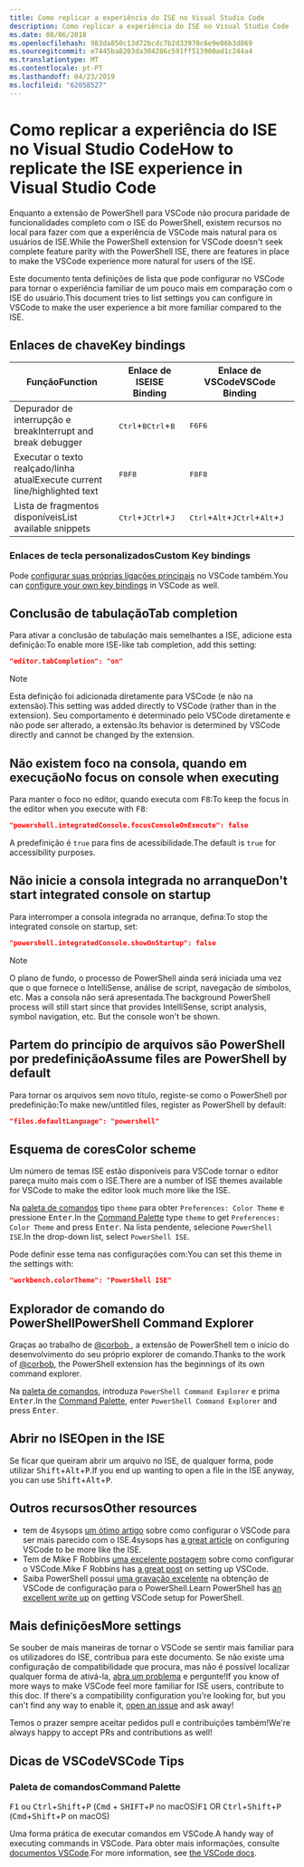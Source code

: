 ```yaml
---
title: Como replicar a experiência do ISE no Visual Studio Code
description: Como replicar a experiência do ISE no Visual Studio Code
ms.date: 08/06/2018
ms.openlocfilehash: 983da850c13d72bcdc7b2d33970c6e9e06b3d869
ms.sourcegitcommit: e7445ba8203da304286c591ff513900ad1c244a4
ms.translationtype: MT
ms.contentlocale: pt-PT
ms.lasthandoff: 04/23/2019
ms.locfileid: "62058527"
---
```

# <a name="how-to-replicate-the-ise-experience-in-visual-studio-code"></a><span data-ttu-id="e07d2-103">Como replicar a experiência do ISE no Visual Studio Code</span><span class="sxs-lookup"><span data-stu-id="e07d2-103">How to replicate the ISE experience in Visual Studio Code</span></span>

<span data-ttu-id="e07d2-104">Enquanto a extensão de PowerShell para VSCode não procura paridade de funcionalidades completo com o ISE do PowerShell, existem recursos no local para fazer com que a experiência de VSCode mais natural para os usuários de ISE.</span><span class="sxs-lookup"><span data-stu-id="e07d2-104">While the PowerShell extension for VSCode doesn't seek complete feature parity with the PowerShell ISE, there are features in place to make the VSCode experience more natural for users of the ISE.</span></span>

<span data-ttu-id="e07d2-105">Este documento tenta definições de lista que pode configurar no VSCode para tornar o experiência familiar de um pouco mais em comparação com o ISE do usuário.</span><span class="sxs-lookup"><span data-stu-id="e07d2-105">This document tries to list settings you can configure in VSCode to make the user experience a bit more familiar compared to the ISE.</span></span>

## <a name="key-bindings"></a><span data-ttu-id="e07d2-106">Enlaces de chave</span><span class="sxs-lookup"><span data-stu-id="e07d2-106">Key bindings</span></span>

| <span data-ttu-id="e07d2-107">Função</span><span class="sxs-lookup"><span data-stu-id="e07d2-107">Function</span></span>                              | <span data-ttu-id="e07d2-108">Enlace de ISE</span><span class="sxs-lookup"><span data-stu-id="e07d2-108">ISE Binding</span></span>                  | <span data-ttu-id="e07d2-109">Enlace de VSCode</span><span class="sxs-lookup"><span data-stu-id="e07d2-109">VSCode Binding</span></span>                              |
| ----------------                      | -----------                  | --------------                              |
| <span data-ttu-id="e07d2-110">Depurador de interrupção e break</span><span class="sxs-lookup"><span data-stu-id="e07d2-110">Interrupt and break debugger</span></span>          | <span data-ttu-id="e07d2-111"><kbd>Ctrl</kbd>+<kbd>B</kbd></span><span class="sxs-lookup"><span data-stu-id="e07d2-111"><kbd>Ctrl</kbd>+<kbd>B</kbd></span></span> | <span data-ttu-id="e07d2-112"><kbd>F6</kbd></span><span class="sxs-lookup"><span data-stu-id="e07d2-112"><kbd>F6</kbd></span></span>                               |
| <span data-ttu-id="e07d2-113">Executar o texto realçado/linha atual</span><span class="sxs-lookup"><span data-stu-id="e07d2-113">Execute current line/highlighted text</span></span> | <span data-ttu-id="e07d2-114"><kbd>F8</kbd></span><span class="sxs-lookup"><span data-stu-id="e07d2-114"><kbd>F8</kbd></span></span>                | <span data-ttu-id="e07d2-115"><kbd>F8</kbd></span><span class="sxs-lookup"><span data-stu-id="e07d2-115"><kbd>F8</kbd></span></span>                               |
| <span data-ttu-id="e07d2-116">Lista de fragmentos disponíveis</span><span class="sxs-lookup"><span data-stu-id="e07d2-116">List available snippets</span></span>               | <span data-ttu-id="e07d2-117"><kbd>Ctrl</kbd>+<kbd>J</kbd></span><span class="sxs-lookup"><span data-stu-id="e07d2-117"><kbd>Ctrl</kbd>+<kbd>J</kbd></span></span> | <span data-ttu-id="e07d2-118"><kbd>Ctrl</kbd>+<kbd>Alt</kbd>+<kbd>J</kbd></span><span class="sxs-lookup"><span data-stu-id="e07d2-118"><kbd>Ctrl</kbd>+<kbd>Alt</kbd>+<kbd>J</kbd></span></span> |

### <a name="custom-key-bindings"></a><span data-ttu-id="e07d2-119">Enlaces de tecla personalizados</span><span class="sxs-lookup"><span data-stu-id="e07d2-119">Custom Key bindings</span></span>

<span data-ttu-id="e07d2-120">Pode [configurar suas próprias ligações principais](https://code.visualstudio.com/docs/getstarted/keybindings#_custom-keybindings-for-refactorings) no VSCode também.</span><span class="sxs-lookup"><span data-stu-id="e07d2-120">You can [configure your own key bindings](https://code.visualstudio.com/docs/getstarted/keybindings#_custom-keybindings-for-refactorings) in VSCode as well.</span></span>

## <a name="tab-completion"></a><span data-ttu-id="e07d2-121">Conclusão de tabulação</span><span class="sxs-lookup"><span data-stu-id="e07d2-121">Tab completion</span></span>

<span data-ttu-id="e07d2-122">Para ativar a conclusão de tabulação mais semelhantes a ISE, adicione esta definição:</span><span class="sxs-lookup"><span data-stu-id="e07d2-122">To enable more ISE-like tab completion, add this setting:</span></span>

```json
"editor.tabCompletion": "on"
```

> [!NOTE]
> <span data-ttu-id="e07d2-123">Esta definição foi adicionada diretamente para VSCode (e não na extensão).</span><span class="sxs-lookup"><span data-stu-id="e07d2-123">This setting was added directly to VSCode (rather than in the extension).</span></span> <span data-ttu-id="e07d2-124">Seu comportamento é determinado pelo VSCode diretamente e não pode ser alterado, a extensão.</span><span class="sxs-lookup"><span data-stu-id="e07d2-124">Its behavior is determined by VSCode directly and cannot be changed by the extension.</span></span>

## <a name="no-focus-on-console-when-executing"></a><span data-ttu-id="e07d2-125">Não existem foco na consola, quando em execução</span><span class="sxs-lookup"><span data-stu-id="e07d2-125">No focus on console when executing</span></span>

<span data-ttu-id="e07d2-126">Para manter o foco no editor, quando executa com <kbd>F8</kbd>:</span><span class="sxs-lookup"><span data-stu-id="e07d2-126">To keep the focus in the editor when you execute with <kbd>F8</kbd>:</span></span>

```json
"powershell.integratedConsole.focusConsoleOnExecute": false
```

<span data-ttu-id="e07d2-127">A predefinição é `true` para fins de acessibilidade.</span><span class="sxs-lookup"><span data-stu-id="e07d2-127">The default is `true` for accessibility purposes.</span></span>

## <a name="dont-start-integrated-console-on-startup"></a><span data-ttu-id="e07d2-128">Não inicie a consola integrada no arranque</span><span class="sxs-lookup"><span data-stu-id="e07d2-128">Don't start integrated console on startup</span></span>

<span data-ttu-id="e07d2-129">Para interromper a consola integrada no arranque, defina:</span><span class="sxs-lookup"><span data-stu-id="e07d2-129">To stop the integrated console on startup, set:</span></span>

```json
"powershell.integratedConsole.showOnStartup": false
```

> [!NOTE]
> <span data-ttu-id="e07d2-130">O plano de fundo, o processo de PowerShell ainda será iniciada uma vez que o que fornece o IntelliSense, análise de script, navegação de símbolos, etc. Mas a consola não será apresentada.</span><span class="sxs-lookup"><span data-stu-id="e07d2-130">The background PowerShell process will still start since that provides IntelliSense, script analysis, symbol navigation, etc. But the console won't be shown.</span></span>

## <a name="assume-files-are-powershell-by-default"></a><span data-ttu-id="e07d2-131">Partem do princípio de arquivos são PowerShell por predefinição</span><span class="sxs-lookup"><span data-stu-id="e07d2-131">Assume files are PowerShell by default</span></span>

<span data-ttu-id="e07d2-132">Para tornar os arquivos sem novo título, registe-se como o PowerShell por predefinição:</span><span class="sxs-lookup"><span data-stu-id="e07d2-132">To make new/untitled files, register as PowerShell by default:</span></span>

```json
"files.defaultLanguage": "powershell"
```

## <a name="color-scheme"></a><span data-ttu-id="e07d2-133">Esquema de cores</span><span class="sxs-lookup"><span data-stu-id="e07d2-133">Color scheme</span></span>

<span data-ttu-id="e07d2-134">Um número de temas ISE estão disponíveis para VSCode tornar o editor pareça muito mais com o ISE.</span><span class="sxs-lookup"><span data-stu-id="e07d2-134">There are a number of ISE themes available for VSCode to make the editor look much more like the ISE.</span></span>

<span data-ttu-id="e07d2-135">Na [paleta de comandos] tipo `theme` para obter `Preferences: Color Theme` e pressione <kbd>Enter</kbd>.</span><span class="sxs-lookup"><span data-stu-id="e07d2-135">In the [Command Palette] type `theme` to get `Preferences: Color Theme` and press <kbd>Enter</kbd>.</span></span>
<span data-ttu-id="e07d2-136">Na lista pendente, selecione `PowerShell ISE`.</span><span class="sxs-lookup"><span data-stu-id="e07d2-136">In the drop-down list, select `PowerShell ISE`.</span></span>

<span data-ttu-id="e07d2-137">Pode definir esse tema nas configurações com:</span><span class="sxs-lookup"><span data-stu-id="e07d2-137">You can set this theme in the settings with:</span></span>

```json
"workbench.colorTheme": "PowerShell ISE"
```

## <a name="powershell-command-explorer"></a><span data-ttu-id="e07d2-138">Explorador de comando do PowerShell</span><span class="sxs-lookup"><span data-stu-id="e07d2-138">PowerShell Command Explorer</span></span>

<span data-ttu-id="e07d2-139">Graças ao trabalho de [ @corbob ](https://github.com/corbob), a extensão de PowerShell tem o início do desenvolvimento do seu próprio explorer de comando.</span><span class="sxs-lookup"><span data-stu-id="e07d2-139">Thanks to the work of [@corbob](https://github.com/corbob), the PowerShell extension has the beginnings of its own command explorer.</span></span>

<span data-ttu-id="e07d2-140">Na [paleta de comandos], introduza `PowerShell Command Explorer` e prima <kbd>Enter</kbd>.</span><span class="sxs-lookup"><span data-stu-id="e07d2-140">In the [Command Palette], enter `PowerShell Command Explorer` and press <kbd>Enter</kbd>.</span></span>

## <a name="open-in-the-ise"></a><span data-ttu-id="e07d2-141">Abrir no ISE</span><span class="sxs-lookup"><span data-stu-id="e07d2-141">Open in the ISE</span></span>

<span data-ttu-id="e07d2-142">Se ficar que queiram abrir um arquivo no ISE, de qualquer forma, pode utilizar <kbd>Shift</kbd>+<kbd>Alt</kbd>+<kbd>P</kbd>.</span><span class="sxs-lookup"><span data-stu-id="e07d2-142">If you end up wanting to open a file in the ISE anyway, you can use <kbd>Shift</kbd>+<kbd>Alt</kbd>+<kbd>P</kbd>.</span></span>

## <a name="other-resources"></a><span data-ttu-id="e07d2-143">Outros recursos</span><span class="sxs-lookup"><span data-stu-id="e07d2-143">Other resources</span></span>

- <span data-ttu-id="e07d2-144">tem de 4sysops [um ótimo artigo](https://4sysops.com/archives/make-visual-studio-code-look-and-behave-like-powershell-ise/) sobre como configurar o VSCode para ser mais parecido com o ISE.</span><span class="sxs-lookup"><span data-stu-id="e07d2-144">4sysops has [a great article](https://4sysops.com/archives/make-visual-studio-code-look-and-behave-like-powershell-ise/) on configuring VSCode to be more like the ISE.</span></span>
- <span data-ttu-id="e07d2-145">Tem de Mike F Robbins [uma excelente postagem](https://mikefrobbins.com/2017/08/24/how-to-install-visual-studio-code-and-configure-it-as-a-replacement-for-the-powershell-ise/) sobre como configurar o VSCode.</span><span class="sxs-lookup"><span data-stu-id="e07d2-145">Mike F Robbins has [a great post](https://mikefrobbins.com/2017/08/24/how-to-install-visual-studio-code-and-configure-it-as-a-replacement-for-the-powershell-ise/) on setting up VSCode.</span></span>
- <span data-ttu-id="e07d2-146">Saiba PowerShell possui [uma gravação excelente](https://www.learnpwsh.com/setup-vs-code-for-powershell/) na obtenção de VSCode de configuração para o PowerShell.</span><span class="sxs-lookup"><span data-stu-id="e07d2-146">Learn PowerShell has [an excellent write up](https://www.learnpwsh.com/setup-vs-code-for-powershell/) on getting VSCode setup for PowerShell.</span></span>

## <a name="more-settings"></a><span data-ttu-id="e07d2-147">Mais definições</span><span class="sxs-lookup"><span data-stu-id="e07d2-147">More settings</span></span>

<span data-ttu-id="e07d2-148">Se souber de mais maneiras de tornar o VSCode se sentir mais familiar para os utilizadores do ISE, contribua para este documento. Se não existe uma configuração de compatibilidade que procura, mas não é possível localizar qualquer forma de ativá-la, [abra um problema](https://github.com/PowerShell/vscode-powershell/issues/new/choose) e pergunte!</span><span class="sxs-lookup"><span data-stu-id="e07d2-148">If you know of more ways to make VSCode feel more familiar for ISE users, contribute to this doc. If there's a compatibility configuration you're looking for, but you can't find any way to enable it, [open an issue](https://github.com/PowerShell/vscode-powershell/issues/new/choose) and ask away!</span></span>

<span data-ttu-id="e07d2-149">Temos o prazer sempre aceitar pedidos pull e contribuições também!</span><span class="sxs-lookup"><span data-stu-id="e07d2-149">We're always happy to accept PRs and contributions as well!</span></span>

## <a name="vscode-tips"></a><span data-ttu-id="e07d2-150">Dicas de VSCode</span><span class="sxs-lookup"><span data-stu-id="e07d2-150">VSCode Tips</span></span>

### <a name="command-palette"></a><span data-ttu-id="e07d2-151">Paleta de comandos</span><span class="sxs-lookup"><span data-stu-id="e07d2-151">Command Palette</span></span>

<span data-ttu-id="e07d2-152"><kbd>F1</kbd> ou <kbd>Ctrl</kbd>+<kbd>Shift</kbd>+<kbd>P</kbd> (<kbd>Cmd</kbd> + <kbd> SHIFT</kbd>+<kbd>P</kbd> no macOS)</span><span class="sxs-lookup"><span data-stu-id="e07d2-152"><kbd>F1</kbd> OR <kbd>Ctrl</kbd>+<kbd>Shift</kbd>+<kbd>P</kbd> (<kbd>Cmd</kbd>+<kbd>Shift</kbd>+<kbd>P</kbd> on macOS)</span></span>

<span data-ttu-id="e07d2-153">Uma forma prática de executar comandos em VSCode.</span><span class="sxs-lookup"><span data-stu-id="e07d2-153">A handy way of executing commands in VSCode.</span></span>
<span data-ttu-id="e07d2-154">Para obter mais informações, consulte [documentos VSCode](https://code.visualstudio.com/docs/getstarted/userinterface#_command-palette).</span><span class="sxs-lookup"><span data-stu-id="e07d2-154">For more information, see [the VSCode docs](https://code.visualstudio.com/docs/getstarted/userinterface#_command-palette).</span></span>

[Paleta de comandos]: #command-palette
[Command Palette]: #command-palette
